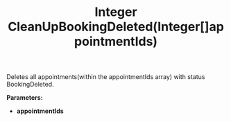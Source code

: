 ﻿---
uid: crmscript_ref_NSAppointmentAgent_CleanUpBookingDeleted
title: Integer CleanUpBookingDeleted(Integer[]appointmentIds)
intellisense: NSAppointmentAgent.CleanUpBookingDeleted
keywords: NSAppointmentAgent, CleanUpBookingDeleted
so.topic: reference
---

Deletes all appointments(within the appointmentIds array) with status BookingDeleted.

**Parameters:**
 - **appointmentIds** 
